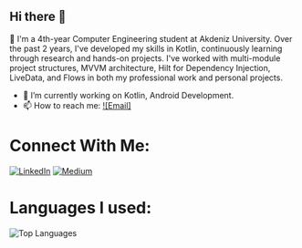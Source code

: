 ## Hi there 👋

<!--
**EbrarTikit/EbrarTikit** is a ✨ _special_ ✨ repository because its `README.md` (this file) appears on your GitHub profile.

Here are some ideas to get you started: -->

👋  I'm a 4th-year Computer Engineering student at Akdeniz University. Over the past 2 years, I've developed my skills in Kotlin, 
continuously learning through research and hands-on projects. I've worked with multi-module project structures, MVVM architecture, 
Hilt for Dependency Injection, LiveData, and Flows in both my professional work and personal projects. 

- 🔭 I’m currently working on Kotlin, Android Development. 
- 📫 How to reach me: [![Email]](mailto:tikitebrar@gmail.com)

# Connect With Me:

[![LinkedIn](https://img.shields.io/badge/LinkedIn-Profile-blue)](https://www.linkedin.com/in/ebrartikit/)  [![Medium](https://img.shields.io/badge/Medium-Profile-black)](https://medium.com/@tikitebrar)

# Languages I used: 

![Top Languages](https://github-readme-stats.vercel.app/api/top-langs/?username=EbrarTikit&layout=compact&theme=dark)




